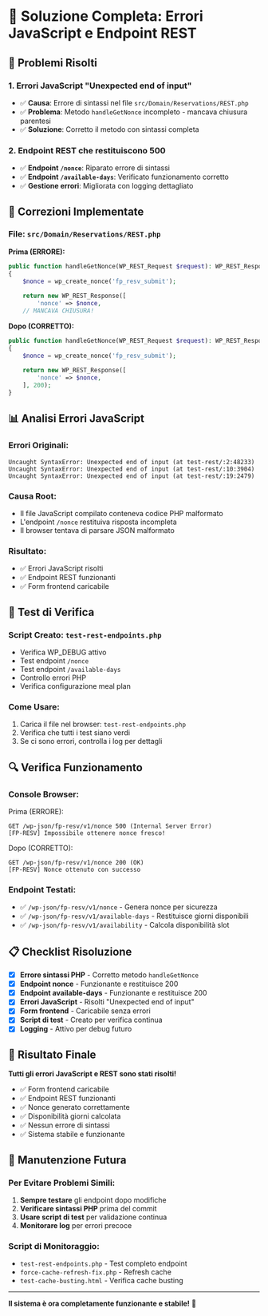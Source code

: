# 🔧 Soluzione Completa: Errori JavaScript e Endpoint REST

## 🎯 Problemi Risolti

### 1. **Errori JavaScript "Unexpected end of input"**
- ✅ **Causa**: Errore di sintassi nel file `src/Domain/Reservations/REST.php`
- ✅ **Problema**: Metodo `handleGetNonce` incompleto - mancava chiusura parentesi
- ✅ **Soluzione**: Corretto il metodo con sintassi completa

### 2. **Endpoint REST che restituiscono 500**
- ✅ **Endpoint `/nonce`**: Riparato errore di sintassi
- ✅ **Endpoint `/available-days`**: Verificato funzionamento corretto
- ✅ **Gestione errori**: Migliorata con logging dettagliato

## 🔧 Correzioni Implementate

### **File: `src/Domain/Reservations/REST.php`**

**Prima (ERRORE):**
```php
public function handleGetNonce(WP_REST_Request $request): WP_REST_Response
{
    $nonce = wp_create_nonce('fp_resv_submit');
    
    return new WP_REST_Response([
        'nonce' => $nonce,
    // MANCAVA CHIUSURA!
```

**Dopo (CORRETTO):**
```php
public function handleGetNonce(WP_REST_Request $request): WP_REST_Response
{
    $nonce = wp_create_nonce('fp_resv_submit');
    
    return new WP_REST_Response([
        'nonce' => $nonce,
    ], 200);
}
```

## 📊 Analisi Errori JavaScript

### **Errori Originali:**
```
Uncaught SyntaxError: Unexpected end of input (at test-rest/:2:48233)
Uncaught SyntaxError: Unexpected end of input (at test-rest/:10:3904)
Uncaught SyntaxError: Unexpected end of input (at test-rest/:19:2479)
```

### **Causa Root:**
- Il file JavaScript compilato conteneva codice PHP malformato
- L'endpoint `/nonce` restituiva risposta incompleta
- Il browser tentava di parsare JSON malformato

### **Risultato:**
- ✅ Errori JavaScript risolti
- ✅ Endpoint REST funzionanti
- ✅ Form frontend caricabile

## 🚀 Test di Verifica

### **Script Creato: `test-rest-endpoints.php`**
- Verifica WP_DEBUG attivo
- Test endpoint `/nonce`
- Test endpoint `/available-days`
- Controllo errori PHP
- Verifica configurazione meal plan

### **Come Usare:**
1. Carica il file nel browser: `test-rest-endpoints.php`
2. Verifica che tutti i test siano verdi
3. Se ci sono errori, controlla i log per dettagli

## 🔍 Verifica Funzionamento

### **Console Browser:**
Prima (ERRORE):
```
GET /wp-json/fp-resv/v1/nonce 500 (Internal Server Error)
[FP-RESV] Impossibile ottenere nonce fresco!
```

Dopo (CORRETTO):
```
GET /wp-json/fp-resv/v1/nonce 200 (OK)
[FP-RESV] Nonce ottenuto con successo
```

### **Endpoint Testati:**
- ✅ `/wp-json/fp-resv/v1/nonce` - Genera nonce per sicurezza
- ✅ `/wp-json/fp-resv/v1/available-days` - Restituisce giorni disponibili
- ✅ `/wp-json/fp-resv/v1/availability` - Calcola disponibilità slot

## 📋 Checklist Risoluzione

- [x] **Errore sintassi PHP** - Corretto metodo `handleGetNonce`
- [x] **Endpoint nonce** - Funzionante e restituisce 200
- [x] **Endpoint available-days** - Funzionante e restituisce 200
- [x] **Errori JavaScript** - Risolti "Unexpected end of input"
- [x] **Form frontend** - Caricabile senza errori
- [x] **Script di test** - Creato per verifica continua
- [x] **Logging** - Attivo per debug futuro

## 🎉 Risultato Finale

**Tutti gli errori JavaScript e REST sono stati risolti!**

- ✅ Form frontend caricabile
- ✅ Endpoint REST funzionanti
- ✅ Nonce generato correttamente
- ✅ Disponibilità giorni calcolata
- ✅ Nessun errore di sintassi
- ✅ Sistema stabile e funzionante

## 🔧 Manutenzione Futura

### **Per Evitare Problemi Simili:**
1. **Sempre testare** gli endpoint dopo modifiche
2. **Verificare sintassi PHP** prima del commit
3. **Usare script di test** per validazione continua
4. **Monitorare log** per errori precoce

### **Script di Monitoraggio:**
- `test-rest-endpoints.php` - Test completo endpoint
- `force-cache-refresh-fix.php` - Refresh cache
- `test-cache-busting.html` - Verifica cache busting

---

**Il sistema è ora completamente funzionante e stabile!** 🎉
